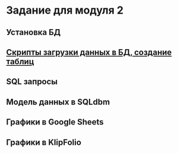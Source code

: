 # Задание для модуля 2

## Установка БД

## [Скрипты загрузки данных в БД, создание таблиц](https://github.com/KristinaLyu/DE_project/tree/main/DE-101/Module2/Downloading_tables)

## SQL запросы

## Модель данных в SQLdbm

## Графики в Google Sheets

## Графики в KlipFolio
